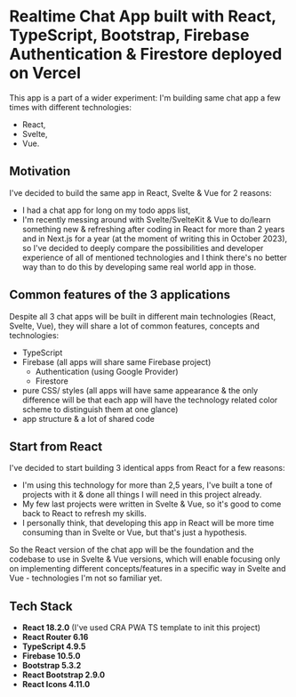 # Realtime Chat App built with React, TypeScript, Bootstrap, Firebase Authentication & Firestore deployed on Vercel

This app is a part of a wider experiment: I'm building same chat app a few times with different technologies:

- React,
- Svelte,
- Vue.

## Motivation

I've decided to build the same app in React, Svelte & Vue for 2 reasons:

- I had a chat app for long on my todo apps list,
- I'm recently messing around with Svelte/SvelteKit & Vue to do/learn something new & refreshing after coding in React for more than 2 years and in Next.js for a year (at the moment of writing this in October 2023), so I've decided to deeply compare the possibilities and developer experience of all of mentioned technologies and I think there's no better way than to do this by developing same real world app in those.

## Common features of the 3 applications

Despite all 3 chat apps will be built in different main technologies (React, Svelte, Vue), they will share a lot of common features, concepts and technologies:

- TypeScript
- Firebase (all apps will share same Firebase project)
  - Authentication (using Google Provider)
  - Firestore
- pure CSS/ styles (all apps will have same appearance & the only difference will be that each app will have the technology related color scheme to distinguish them at one glance)
- app structure & a lot of shared code

## Start from React

I've decided to start building 3 identical apps from React for a few reasons:

- I'm using this technology for more than 2,5 years, I've built a tone of projects with it & done all things I will need in this project already.
- My few last projects were written in Svelte & Vue, so it's good to come back to React to refresh my skills.
- I personally think, that developing this app in React will be more time consuming than in Svelte or Vue, but that's just a hypothesis.

So the React version of the chat app will be the foundation and the codebase to use in Svelte & Vue versions, which will enable focusing only on implementing different concepts/features in a specific way in Svelte and Vue - technologies I'm not so familiar yet.

## Tech Stack

- **React 18.2.0** (I've used CRA PWA TS template to init this project)
- **React Router 6.16**
- **TypeScript 4.9.5**
- **Firebase 10.5.0**
- **Bootstrap 5.3.2**
- **React Bootstrap 2.9.0**
- **React Icons 4.11.0**